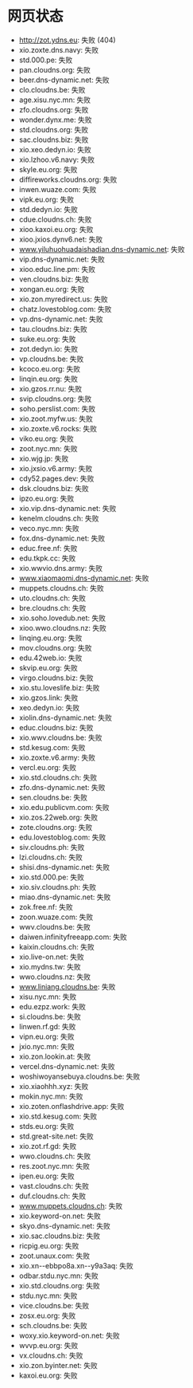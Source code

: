 # 网页状态
- http://zot.ydns.eu: 失败 (404)
- xio.zoxte.dns.navy: 失败
- std.000.pe: 失败
- pan.cloudns.org: 失败
- beer.dns-dynamic.net: 失败
- clo.cloudns.be: 失败
- age.xisu.nyc.mn: 失败
- zfo.cloudns.org: 失败
- wonder.dynx.me: 失败
- std.cloudns.org: 失败
- sac.cloudns.biz: 失败
- xio.xeo.dedyn.io: 失败
- xio.lzhoo.v6.navy: 失败
- skyle.eu.org: 失败
- diffireworks.cloudns.org: 失败
- inwen.wuaze.com: 失败
- vipk.eu.org: 失败
- std.dedyn.io: 失败
- cdue.cloudns.ch: 失败
- xioo.kaxoi.eu.org: 失败
- xioo.jxios.dynv6.net: 失败
- www.yiluhuohuadaishadian.dns-dynamic.net: 失败
- vip.dns-dynamic.net: 失败
- xioo.educ.line.pm: 失败
- ven.cloudns.biz: 失败
- xongan.eu.org: 失败
- xio.zon.myredirect.us: 失败
- chatz.lovestoblog.com: 失败
- vp.dns-dynamic.net: 失败
- tau.cloudns.biz: 失败
- suke.eu.org: 失败
- zot.dedyn.io: 失败
- vp.cloudns.be: 失败
- kcoco.eu.org: 失败
- linqin.eu.org: 失败
- xio.gzos.rr.nu: 失败
- svip.cloudns.org: 失败
- soho.perslist.com: 失败
- xio.zoot.myfw.us: 失败
- xio.zoxte.v6.rocks: 失败
- viko.eu.org: 失败
- zoot.nyc.mn: 失败
- xio.wjg.jp: 失败
- xio.jxsio.v6.army: 失败
- cdy52.pages.dev: 失败
- dsk.cloudns.biz: 失败
- ipzo.eu.org: 失败
- xio.vip.dns-dynamic.net: 失败
- kenelm.cloudns.ch: 失败
- veco.nyc.mn: 失败
- fox.dns-dynamic.net: 失败
- educ.free.nf: 失败
- edu.tkpk.cc: 失败
- xio.wwvio.dns.army: 失败
- www.xiaomaomi.dns-dynamic.net: 失败
- muppets.cloudns.ch: 失败
- uto.cloudns.ch: 失败
- bre.cloudns.ch: 失败
- xio.soho.lovedub.net: 失败
- xioo.wwo.cloudns.nz: 失败
- linqing.eu.org: 失败
- mov.cloudns.org: 失败
- edu.42web.io: 失败
- skvip.eu.org: 失败
- virgo.cloudns.biz: 失败
- xio.stu.loveslife.biz: 失败
- xio.gzos.link: 失败
- xeo.dedyn.io: 失败
- xiolin.dns-dynamic.net: 失败
- educ.cloudns.biz: 失败
- xio.wwv.cloudns.be: 失败
- std.kesug.com: 失败
- xio.zoxte.v6.army: 失败
- vercl.eu.org: 失败
- xio.std.cloudns.ch: 失败
- zfo.dns-dynamic.net: 失败
- sen.cloudns.be: 失败
- xio.edu.publicvm.com: 失败
- xio.zos.22web.org: 失败
- zote.cloudns.org: 失败
- edu.lovestoblog.com: 失败
- siv.cloudns.ph: 失败
- lzi.cloudns.ch: 失败
- shisi.dns-dynamic.net: 失败
- xio.std.000.pe: 失败
- xio.siv.cloudns.ph: 失败
- miao.dns-dynamic.net: 失败
- zok.free.nf: 失败
- zoon.wuaze.com: 失败
- wwv.cloudns.be: 失败
- daiwen.infinityfreeapp.com: 失败
- kaixin.cloudns.ch: 失败
- xio.live-on.net: 失败
- xio.mydns.tw: 失败
- wwo.cloudns.nz: 失败
- www.liniang.cloudns.be: 失败
- xisu.nyc.mn: 失败
- edu.ezpz.work: 失败
- si.cloudns.be: 失败
- linwen.rf.gd: 失败
- vipn.eu.org: 失败
- jxio.nyc.mn: 失败
- xio.zon.lookin.at: 失败
- vercel.dns-dynamic.net: 失败
- woshiwoyansebuya.cloudns.be: 失败
- xio.xiaohhh.xyz: 失败
- mokin.nyc.mn: 失败
- xio.zoten.onflashdrive.app: 失败
- xio.std.kesug.com: 失败
- stds.eu.org: 失败
- std.great-site.net: 失败
- xio.zot.rf.gd: 失败
- wwo.cloudns.ch: 失败
- res.zoot.nyc.mn: 失败
- ipen.eu.org: 失败
- vast.cloudns.ch: 失败
- duf.cloudns.ch: 失败
- www.muppets.cloudns.ch: 失败
- xio.keyword-on.net: 失败
- skyo.dns-dynamic.net: 失败
- xio.sac.cloudns.biz: 失败
- ricpig.eu.org: 失败
- zoot.unaux.com: 失败
- xio.xn--ebbpo8a.xn--y9a3aq: 失败
- odbar.stdu.nyc.mn: 失败
- xio.std.cloudns.org: 失败
- stdu.nyc.mn: 失败
- vice.cloudns.be: 失败
- zosx.eu.org: 失败
- sch.cloudns.be: 失败
- woxy.xio.keyword-on.net: 失败
- wvvp.eu.org: 失败
- vx.cloudns.ch: 失败
- xio.zon.byinter.net: 失败
- kaxoi.eu.org: 失败
